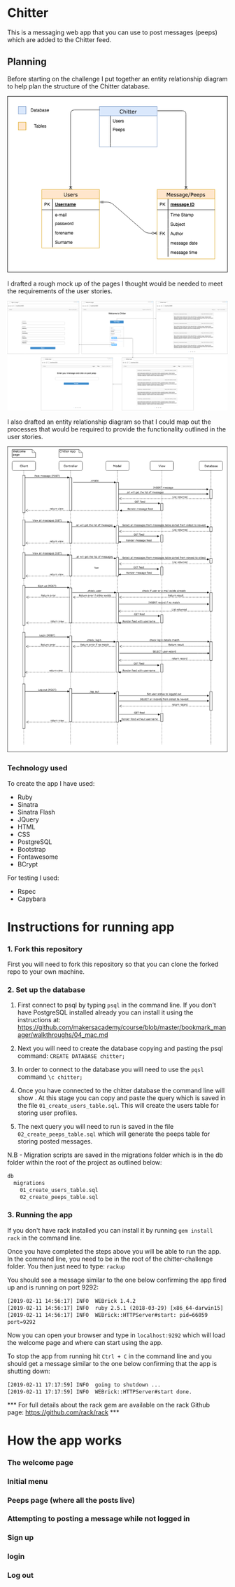 # Chitter

This is a messaging web app that you can use to post messages (peeps) which are added to the Chitter feed.

## Planning

Before starting on the challenge I put together an entity relationship diagram to help plan the structure of the Chitter database.

![Entity Relationship Diagram](https://github.com/Ajay233/chitter-challenge/blob/master/diagrams/entity_relationship_diagram.png?raw=true)

I drafted a rough mock up of the pages I thought would be needed to meet the requirements of the user stories.

![Mock up of Chitter pages](https://github.com/Ajay233/chitter-challenge/blob/master/diagrams/mockup_of_chitter_pages.png?raw=true)

I also drafted an entity relationship diagram so that I could map out the processes that would be required to provide the functionality outlined in the user stories.

![Domain model diagram](https://github.com/Ajay233/chitter-challenge/blob/master/diagrams/Domain%20Model%20Diagram.png?raw=true)


### Technology used

To create the app I have used:
- Ruby
- Sinatra
- Sinatra Flash
- JQuery
- HTML
- CSS
- PostgreSQL
- Bootstrap
- Fontawesome
- BCrypt


For testing I used:
- Rspec
- Capybara


# Instructions for running app

### 1. Fork this repository

First you will need to fork this repository so that you can clone the forked repo to your own machine.  

### 2. Set up the database

1. First connect to psql by typing `psql` in the command line.  If you don't have PostgreSQL installed already you can install it using the  instructions at: https://github.com/makersacademy/course/blob/master/bookmark_manager/walkthroughs/04_mac.md

2. Next you will need to create the database copying and pasting the psql command:
`CREATE DATABASE chitter;`

3. In order to connect to the database you will need to use the `pqsl` command `\c chitter;`

4. Once you have connected to the chitter database the command line will show .  At this stage you can copy and paste the query which is saved in the file `01_create_users_table.sql`.  This will create the users table for storing user profiles.

5. The next query you will need to run is saved in the file `02_create_peeps_table.sql` which will generate the peeps table for storing posted messages.

N.B - Migration scripts are saved in the migrations folder which is in the db folder within the root of the project as outlined below:
```
db
  migrations
    01_create_users_table.sql
    02_create_peeps_table.sql
```

### 3. Running the app

If you don't have rack installed you can install it by running ```gem install rack``` in the command line.  

Once you have completed the steps above you will be able to run the app.  In the command line, you need to be in the root of the chitter-challenge folder.  You then just need to type: ```rackup```

You should see a message similar to the one below confirming the app fired up and is running on port 9292:
```
[2019-02-11 14:56:17] INFO  WEBrick 1.4.2
[2019-02-11 14:56:17] INFO  ruby 2.5.1 (2018-03-29) [x86_64-darwin15]
[2019-02-11 14:56:17] INFO  WEBrick::HTTPServer#start: pid=66059 port=9292
```

Now you can open your browser and type in ```localhost:9292``` which will load the welcome page and where can start using the app.

To stop the app from running hit ```Ctrl + C``` in the command line and you should get a message similar to the one below confirming that the app is shutting down:
```
[2019-02-11 17:17:59] INFO  going to shutdown ...
[2019-02-11 17:17:59] INFO  WEBrick::HTTPServer#start done.
```

*** For full details about the rack gem are available on the rack Github page: https://github.com/rack/rack ***


# How the app works

### The welcome page

### Initial menu

### Peeps page (where all the posts live)

### Attempting to posting a message while not logged in

### Sign up

### login

### Log out
